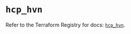 # `hcp_hvn`

Refer to the Terraform Registry for docs: [`hcp_hvn`](https://registry.terraform.io/providers/hashicorp/hcp/0.106.0/docs/resources/hvn).
